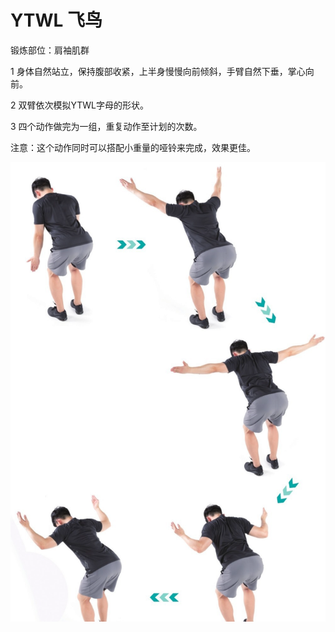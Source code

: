 # YTWL 飞鸟

锻炼部位：肩袖肌群

1 身体自然站立，保持腹部收紧，上半身慢慢向前倾斜，手臂自然下垂，掌心向前。

2 双臂依次模拟YTWL字母的形状。

3 四个动作做完为一组，重复动作至计划的次数。

注意：这个动作同时可以搭配小重量的哑铃来完成，效果更佳。

![](Pasted%20image%2020230625210136.png)